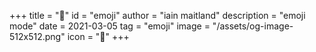 +++
title = "🍄"
id = "emoji"
author = "iain maitland"
description = "emoji mode"
date = 2021-03-05
tag = "emoji"
image = "/assets/og-image-512x512.png"
icon = "💊"
+++